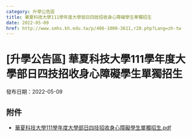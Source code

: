 ```yaml
---
category: 升學公告區
title: 華夏科技大學111學年度大學部日四技招收身心障礙學生單獨招生
date: 2022-05-09
href: http://www.smhs.kh.edu.tw/p/406-1000-3611,r20.php?Lang=zh-tw
---
```


# [升學公告區] 華夏科技大學111學年度大學部日四技招收身心障礙學生單獨招生

發布日期：2022-05-09



## 附件

- [華夏科技大學111學年度大學部日四技招收身心障礙學生單獨招生.pdf](https://www.smhs.kh.edu.tw/var/file/0/1000/attach/22/pta_3384_1872330_53662.pdf)
